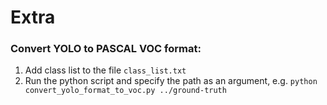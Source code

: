 # Extra

### Convert YOLO to PASCAL VOC format:

1) Add class list to the file `class_list.txt`
2) Run the python script and specify the path as an argument, e.g. `python convert_yolo_format_to_voc.py ../ground-truth`
